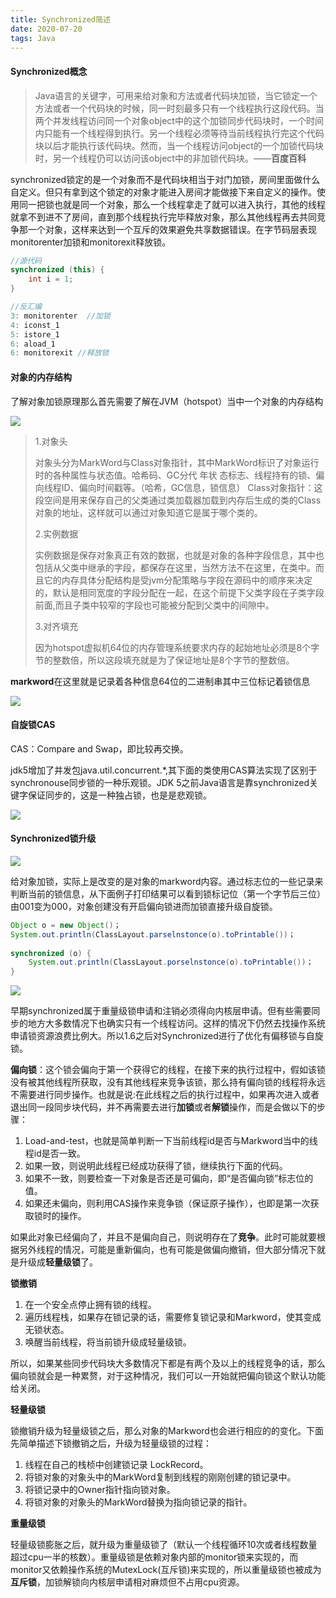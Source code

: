 ```yaml
---
title: Synchronized简述
date: 2020-07-20
tags: Java
---
```


#### Synchronized概念

>Java语言的关键字，可用来给对象和方法或者代码块加锁，当它锁定一个方法或者一个代码块的时候，同一时刻最多只有一个线程执行这段代码。当两个并发线程访问同一个对象object中的这个加锁同步<!--more-->代码块时，一个时间内只能有一个线程得到执行。另一个线程必须等待当前线程执行完这个代码块以后才能执行该代码块。然而，当一个线程访问object的一个加锁代码块时，另一个线程仍可以访问该object中的非加锁代码块。——**百度百科**

synchronized锁定的是一个对象而不是代码块相当于对门加锁，房间里面做什么自定义。但只有拿到这个锁定的对象才能进入房间才能做接下来自定义的操作。使用同一把锁也就是同一个对象，那么一个线程拿走了就可以进入执行，其他的线程就拿不到进不了房间，直到那个线程执行完毕释放对象，那么其他线程再去共同竞争那一个对象，这样来达到一个互斥的效果避免共享数据错误。在字节码层表现monitorenter加锁和monitorexit释放锁。

```java
//源代码
synchronized (this) {
	int i = 1;
}
```

```java
//反汇编
3: monitorenter  //加锁
4: iconst_1
5: istore_1
6: aload_1
6: monitorexit //释放锁
```



#### 对象的内存结构

了解对象加锁原理那么首先需要了解在JVM（hotspot）当中一个对象的内存结构

![](https://gitee.com/Jasper-zh/blogImage/raw/master/Synchronized/对象内存结构.png)

>1.对象头
>
>对象头分为MarkWord与Class对象指针，其中MarkWord标识了对象运行时的各种属性与状态值。哈希码、GC分代 年状 态标志、线程持有的锁、偏向线程ID、偏向时间戳等。（哈希，GC信息，锁信息）
>Class对象指针：这段空间是用来保存自己的父类通过类加载器加载到内存后生成的类的Class对象的地址，这样就可以通过对象知道它是属于哪个类的。
>
>2.实例数据
>
>实例数据是保存对象真正有效的数据，也就是对象的各种字段信息，其中也包括从父类中继承的字段，都保存在这里，当然方法不在这里，在类中。而且它的内存具体分配结构是受jvm分配策略与字段在源码中的顺序来决定的，默认是相同宽度的字段分配在一起，在这个前提下父类字段在子类字段前面,而且子类中较窄的字段也可能被分配到父类中的间隙中。
>
>3.对齐填充
>
>因为hotspot虚拟机64位的内存管理系统要求内存的起始地址必须是8个字节的整数倍，所以这段填充就是为了保证地址是8个字节的整数倍。

**markword**在这里就是记录着各种信息64位的二进制串其中三位标记着锁信息

![](https://gitee.com/Jasper-zh/blogImage/raw/master/Synchronized/对象头.png)



#### 自旋锁CAS

CAS：Compare and Swap，即比较再交换。

jdk5增加了并发包java.util.concurrent.*,其下面的类使用CAS算法实现了区别于synchronouse同步锁的一种乐观锁。JDK 5之前Java语言是靠synchronized关键字保证同步的，这是一种独占锁，也是是悲观锁。

![](https://gitee.com/Jasper-zh/blogImage/raw/master/Synchronized/CAS.png)



#### Synchronized锁升级

![](https://gitee.com/Jasper-zh/blogImage/raw/master/Synchronized/锁升级.png)

给对象加锁，实际上是改变的是对象的markword内容。通过标志位的一些记录来判断当前的锁信息，从下面例子打印结果可以看到锁标记位（第一个字节后三位）由001变为000，对象创建没有开启偏向锁进而加锁直接升级自旋锁。

```java
Object o = new Object()；
System.out.println(ClassLayout.parselnstonce(o).toPrintable())； 
    
synchronized (o) {
	System.out.println(ClassLayout.porselnstonce(o).toPrintable())； 
}
```

![](https://gitee.com/Jasper-zh/blogImage/raw/master/Synchronized/markword.png)

早期synchronized属于重量级锁申请和注销必须得向内核层申请。但有些需要同步的地方大多数情况下也确实只有一个线程访问。这样的情况下仍然去找操作系统申请锁资源浪费比例大。所以1.6之后对Synchronized进行了优化有偏移锁与自旋锁。

**偏向锁**：这个锁会偏向于第一个获得它的线程，在接下来的执行过程中，假如该锁没有被其他线程所获取，没有其他线程来竞争该锁，那么持有偏向锁的线程将永远不需要进行同步操作。也就是说:在此线程之后的执行过程中，如果再次进入或者退出同一段同步块代码，并不再需要去进行**加锁**或者**解锁**操作，而是会做以下的步骤：

1. Load-and-test，也就是简单判断一下当前线程id是否与Markword当中的线程id是否一致。
2. 如果一致，则说明此线程已经成功获得了锁，继续执行下面的代码。
3. 如果不一致，则要检查一下对象是否还是可偏向，即“是否偏向锁”标志位的值。
4. 如果还未偏向，则利用CAS操作来竞争锁（保证原子操作），也即是第一次获取锁时的操作。

如果此对象已经偏向了，并且不是偏向自己，则说明存在了**竞争**。此时可能就要根据另外线程的情况，可能是重新偏向，也有可能是做偏向撤销，但大部分情况下就是升级成**轻量级锁**了。

**锁撤销**

1. 在一个安全点停止拥有锁的线程。
2. 遍历线程栈，如果存在锁记录的话，需要修复锁记录和Markword，使其变成无锁状态。
3. 唤醒当前线程，将当前锁升级成轻量级锁。

所以，如果某些同步代码块大多数情况下都是有两个及以上的线程竞争的话，那么偏向锁就会是一种累赘，对于这种情况，我们可以一开始就把偏向锁这个默认功能给关闭。

**轻量级锁**

锁撤销升级为轻量级锁之后，那么对象的Markword也会进行相应的的变化。下面先简单描述下锁撤销之后，升级为轻量级锁的过程：

1. 线程在自己的栈桢中创建锁记录 LockRecord。
2. 将锁对象的对象头中的MarkWord复制到线程的刚刚创建的锁记录中。
3. 将锁记录中的Owner指针指向锁对象。
4. 将锁对象的对象头的MarkWord替换为指向锁记录的指针。

**重量级锁**

轻量级锁膨胀之后，就升级为重量级锁了（默认一个线程循环10次或者线程数量超过cpu一半的核数）。重量级锁是依赖对象内部的monitor锁来实现的，而monitor又依赖操作系统的MutexLock(互斥锁)来实现的，所以重量级锁也被成为**互斥锁**，加锁解锁向内核层申请相对麻烦但不占用cpu资源。